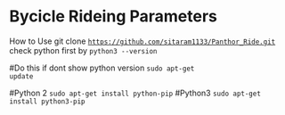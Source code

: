 # Bycicle Rideing Parameters 
How to Use
git clone <code>https://github.com/sitaram1133/Panthor_Ride.git</code>
check python first by
<code>python3 --version</code>

 #Do this if dont show python version
<code>sudo apt-get update</code>

#Python 2
<code>sudo apt-get install python-pip</code>
#Python3
<code>sudo apt-get install python3-pip</code>
